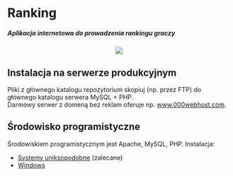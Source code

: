 # Ranking
##### Aplikacja internetowa do prowadzenia rankingu graczy

<p align="center">
  <img src=http://i.imgur.com/GeSiUis.png>
</p>

## Instalacja na serwerze produkcyjnym

Pliki z głównego katalogu repozytorium skopiuj (np. przez FTP) do głównego katalogu serwera MySQL + PHP.  
Darmowy serwer z domeną bez reklam oferuje np. www.000webhost.com.

## Środowisko programistyczne

Środowiskiem programistycznym jest Apache, MySQL, PHP. Instalacja:
- [Systemy uniksopodobne](https://www.digitalocean.com/community/tutorials/how-to-install-linux-apache-mysql-php-lamp-stack-on-ubuntu) (zalecane)
- [Windows](http://www.php-fusion.pl/articles.php?article_id=46&rowstart=1)
